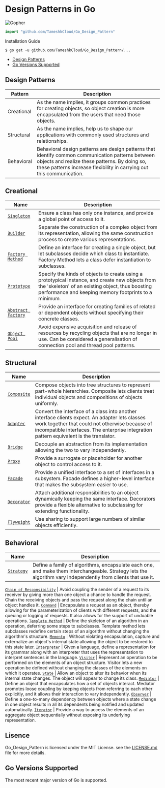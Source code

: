 # Design Patterns in Go

![Gopher ](jigsaw.png)

``` go
import "github.com/TameshkCloud/Go_Design_Pattern"
```

Installation Guide

```
$ go get -u github.com/TameshkCloud/Go_Design_Pattern/...
```

 * [Design Patterns](#design-patterns)
 * [Go Versions Supported](#go-versions-supported)

## Design Patterns

Pattern    | Description
-----------|------------
Creational | As the name implies, it groups common practices for creating objects, so object creation is more encapsulated from the users that need those objects.
Structural | As the name implies, help us to shape our applications with commonly used structures and relationships.
Behavioral | Behavioral design patterns are design patterns that identify common communication patterns between objects and realize these patterns. By doing so, these patterns increase flexibility in carrying out this communication.

## Creational

Name       | Description                               
-----------|-------------------------------------------
[`Singleton`](./Creational/Singleton.go) | Ensure a class has only one instance, and provide a global point of access to it.
[`Builder`](./Creational/Builder.go) | Separate the construction of a complex object from its representation, allowing the same construction process to create various representations.
[`Factory Method`](./Creational/Factory_Method.go) | Define an interface for creating a single object, but let subclasses decide which class to instantiate. Factory Method lets a class defer instantiation to subclasses.
[`Prototype`](./Creational/Prototype.go) | Specify the kinds of objects to create using a prototypical instance, and create new objects from the 'skeleton' of an existing object, thus boosting performance and keeping memory footprints to a minimum.
[`Abstract Factory`](./Creational/Abstract_Factory.go) | Provide an interface for creating families of related or dependent objects without specifying their concrete classes.
[`Object Pool`](./Creational/Object_Pool.go) | Avoid expensive acquisition and release of resources by recycling objects that are no longer in use. Can be considered a generalisation of connection pool and thread pool patterns.

## Structural

Name       | Description                               
-----------|-------------------------------------------
[`Composite`](./Structural/Composite.go) | Compose objects into tree structures to represent part-whole hierarchies. Composite lets clients treat individual objects and compositions of objects uniformly.
[`Adapter`](./Structural/Adapter.go) | Convert the interface of a class into another interface clients expect. An adapter lets classes work together that could not otherwise because of incompatible interfaces. The enterprise integration pattern equivalent is the translator.
[`Bridge`](./Structural/Bridge.go) | Decouple an abstraction from its implementation allowing the two to vary independently.
[`Proxy`](./Structural/Proxy.go) | Provide a surrogate or placeholder for another object to control access to it.
[`Facade`](./Structural/Facade.go) | Provide a unified interface to a set of interfaces in a subsystem. Facade defines a higher-level interface that makes the subsystem easier to use.
[`Decorator`](./Structural/Decorator.go) | Attach additional responsibilities to an object dynamically keeping the same interface. Decorators provide a flexible alternative to subclassing for extending functionality.
[`Flyweight`](./Structural/Flyweight.go) | Use sharing to support large numbers of similar objects efficiently.

## Behavioral

Name       | Description                               
-----------|-------------------------------------------
[`Strategy`](./behavioral/strategy.go) | Define a family of algorithms, encapsulate each one, and make them interchangeable. Strategy lets the algorithm vary independently from clients that use it.

[`Chain of Responsibility`](./behavioral/chain_of_responsibility.go) | Avoid coupling the sender of a request to its receiver by giving more than one object a chance to handle the request. Chain the receiving objects and pass the request along the chain until an object handles it.
[`Command`](./behavioral/command.go) | Encapsulate a request as an object, thereby allowing for the parameterization of clients with different requests, and the queuing or logging of requests. It also allows for the support of undoable operations.
[`Template Method`](./behavioral/template_method.go) | Define the skeleton of an algorithm in an operation, deferring some steps to subclasses. Template method lets subclasses redefine certain steps of an algorithm without changing the algorithm's structure.
[`Memento`](./behavioral/memento.go) | Without violating encapsulation, capture and externalize an object's internal state allowing the object to be restored to this state later.
[`Interpreter`](./behavioral/interpreter.go) | Given a language, define a representation for its grammar 
along with an interpreter that uses the representation to interpret sentences in the language.
[`Visitor`](./behavioral/visitor.go) | Represent an operation to be performed on the elements of an object structure. Visitor lets a new operation be defined without changing the classes of the elements on which it operates.
[`State`](./behavioral/state.go) | Allow an object to alter its behavior when its internal state changes. The object will appear to change its class.
[`Mediator`](./behavioral/mediator.go) | Define an object that encapsulates how a set of objects interact. Mediator promotes loose coupling by keeping objects from referring to each other explicitly, and it allows their interaction to vary independently.
[`Observer`](./behavioral/observer.go) | Define a one-to-many dependency between objects where a state change in one object results in all its dependents being notified and updated automatically.
[`Iterator`](./behavioral/iterator.go) | Provide a way to access the elements of an aggregate object sequentially without exposing its underlying representation.

## Lisence
Go_Design_Pattern is licensed under the MIT License.
see the [LICENSE.md](LICENSE.md) file for more details.

## Go Versions Supported

The most recent major version of Go is supported.

[creational-ref]: https://github.com/TameshkCloud/Go_Design_Pattern/Creational
[structural-ref]: https://github.com/TameshkCloud/Go_Design_Pattern/Structural
[behavioral-ref]: https://github.com/TameshkCloud/Go_Design_Pattern/Behavioral
